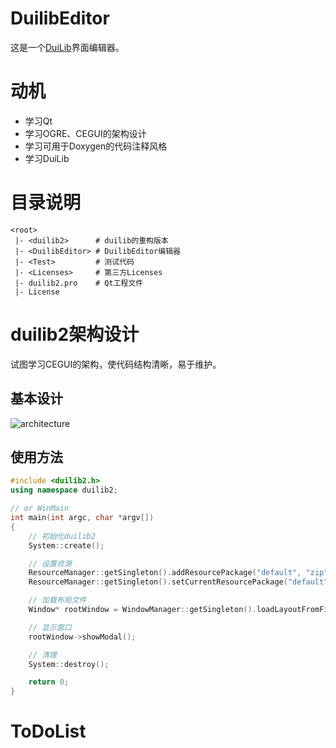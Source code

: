 # DuilibEditor

这是一个[DuiLib](https://github.com/duilib/duilib)界面编辑器。

# 动机

- 学习Qt
- 学习OGRE、CEGUI的架构设计
- 学习可用于Doxygen的代码注释风格
- 学习DuiLib

# 目录说明

```
<root>
 |- <duilib2>      # duilib的重构版本
 |- <DuilibEditor> # DuilibEditor编辑器
 |- <Test>         # 测试代码
 |- <Licenses>     # 第三方Licenses
 |- duilib2.pro    # Qt工程文件
 |- License         
```

# duilib2架构设计

试图学习CEGUI的架构，使代码结构清晰，易于维护。

## 基本设计

![architecture](https://github.com/yjwx0017/DuilibEditor/blob/master/architecture.jpg)

## 使用方法

``` c++
#include <duilib2.h>
using namespace duilib2;

// or WinMain
int main(int argc, char *argv[])
{
    // 初始化duilib2
    System::create();

    // 设置资源
    ResourceManager::getSingleton().addResourcePackage("default", "zip", "default.zip");
    ResourceManager::getSingleton().setCurrentResourcePackage("default");

    // 加载布局文件
    Window* rootWindow = WindowManager::getSingleton().loadLayoutFromFile("main.xml");

    // 显示窗口
    rootWindow->showModal();

    // 清理
    System::destroy();

    return 0;
}
```

# ToDoList
